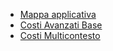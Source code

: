 - [Mappa applicativa](Sorgenti/MB/DOC_VIS/D0INTRO)
- [Costi Avanzati Base](Sorgenti/MB/DOC_VIS/D0BASE)
- [Costi Multicontesto](Sorgenti/MB/DOC_VIS/D0CCMC)

